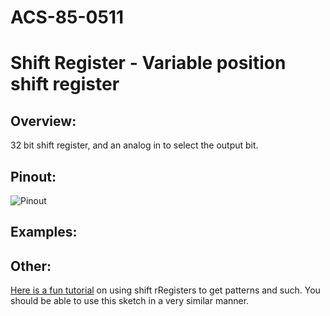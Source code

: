 # ACS-85-0511
Shift Register - Variable position shift register
==============

## Overview:

32 bit shift register, and an analog in to select the output bit.

 
 
 
## Pinout:
![Pinout](https://github.com/robstave/ArduinoComponentSketches/blob/master/ACS-85%20ATTiny85%20sketches/ACS-85-0511/images/ACS-85-0511.png)


## Examples:

## Other:

[Here is a fun tutorial](http://hackaday.com/2015/05/04/logic-noise-taming-the-wild-shift-register/) on using shift rRegisters to get patterns and such. You should be able to use this sketch in a very similar manner.


 